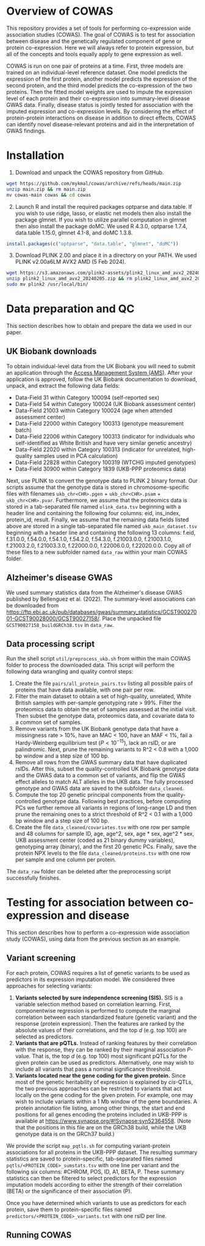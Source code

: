 # Overview of COWAS

This repository provides a set of tools for performing co-expression wide association studies (COWAS). The goal of COWAS is to test for association between disease and the genetically regulated component of gene or protein co-expression. Here we will always refer to protein expression, but all of the concepts and tools equally apply to gene expression as well.

COWAS is run on one pair of proteins at a time. First, three models are trained on an individual-level reference dataset. One model predicts the expression of the first protein, another model predicts the expression of the second protein, and the third model predicts the co-expression of the two proteins. Then the fitted model weights are used to impute the expression level of each protein and their co-expression into summary-level disease GWAS data. Finally, disease status is jointly tested for association with the imputed expression and co-expression levels. By considering the effect of protein-protein interactions on disease in addition to direct effects, COWAS can identify novel disease-relevant proteins and aid in the interpretation of GWAS findings.

# Installation

1. Download and unpack the COWAS repository from GitHub.
```bash
wget https://github.com/mykmal/cowas/archive/refs/heads/main.zip
unzip main.zip && rm main.zip
mv cowas-main cowas && cd cowas
```
2. Launch R and install the required packages optparse and data.table. If you wish to use ridge, lasso, or elastic net models then also install the package glmnet. If you wish to utilize parallel computation in glmnet then also install the package doMC. We used R 4.3.0, optparse 1.7.4, data.table 1.15.0, glmnet 4.1-8, and doMC 1.3.8.
```R
install.packages(c("optparse", "data.table", "glmnet", "doMC"))
```
3. Download PLINK 2.00 and place it in a directory on your PATH. We used PLINK v2.00a6LM AVX2 AMD (5 Feb 2024).
```bash
wget https://s3.amazonaws.com/plink2-assets/plink2_linux_amd_avx2_20240205.zip
unzip plink2_linux_amd_avx2_20240205.zip && rm plink2_linux_amd_avx2_20240205.zip
sudo mv plink2 /usr/local/bin/
```

# Data preparation and QC

This section describes how to obtain and prepare the data we used in our paper.

## UK Biobank downloads

To obtain individual-level data from the UK Biobank you will need to submit an application through the [Access Management System (AMS)](https://www.ukbiobank.ac.uk/enable-your-research/apply-for-access). After your application is approved, follow the UK Biobank documentation to download, unpack, and extract the following data fields:

* Data-Field 31 within Category 100094 (self-reported sex)
* Data-Field 54 within Category 100024 (UK Biobank assessment center)
* Data-Field 21003 within Category 100024 (age when attended assessment center)
* Data-Field 22000 within Category 100313 (genotype measurement batch)
* Data-Field 22006 within Category 100313 (indicator for individuals who self-identified as White British and have very similar genetic ancestry)
* Data-Field 22020 within Category 100313 (indicator for unrelated, high-quality samples used in PCA calculation)
* Data-Field 22828 within Category 100319 (WTCHG imputed genotypes)
* Data-Field 30900 within Category 1839 (UKB-PPP proteomics data)

Next, use PLINK to convert the genotype data to PLINK 2 binary format. Our scripts assume that the genotype data is stored in chromosome-specific files with filenames `ukb_chr<CHR>.pgen` + `ukb_chr<CHR>.psam` + `ukb_chr<CHR>.pvar`. Furthermore, we assume that the proteomics data is stored in a tab-separated file named `olink_data.tsv` beginning with a header line and containing the following four columns: eid, ins_index, protein_id, result. Finally, we assume that the remaining data fields listed above are stored in a single tab-separated file named `ukb_main_dataset.tsv` beginning with a header line and containing the following 13 columns: f.eid, f.31.0.0, f.54.0.0, f.54.1.0, f.54.2.0, f.54.3.0, f.21003.0.0, f.21003.1.0, f.21003.2.0, f.21003.3.0, f.22000.0.0, f.22006.0.0, f.22020.0.0. Copy all of these files to a new subfolder named `data_raw` within your main COWAS folder.

## Alzheimer's disease GWAS

We used summary statistics data from the Alzheimer's disease GWAS published by Bellenguez et al. (2022). The summary-level associations can be downloaded from <https://ftp.ebi.ac.uk/pub/databases/gwas/summary_statistics/GCST90027001-GCST90028000/GCST90027158/>. Place the unpacked file `GCST90027158_buildGRCh38.tsv` in `data_raw`.

## Data processing script

Run the shell script `util/preprocess_ukb.sh` from within the main COWAS folder to process the downloaded data. This script will perform the following data wrangling and quality control steps:

1. Create the file `pairs/all_protein_pairs.tsv` listing all possible pairs of proteins that have data available, with one pair per row.
2. Filter the main dataset to obtain a set of high-quality, unrelated, White British samples with per-sample genotyping rate > 99%. Filter the proteomics data to obtain the set of samples assessed at the initial visit. Then subset the genotype data, proteomics data, and covariate data to a common set of samples.
3. Remove variants from the UK Biobank genotype data that have a missingness rate > 10%, have an MAC < 100, have an MAF < 1%, fail a Hardy-Weinberg equilibrium test ($P < 10^{-15}$), lack an rsID, or are palindromic. Next, prune the remaining variants to R^2 < 0.8 with a 1,000 bp window and a step size of 100 bp.
4. Remove all rows from the GWAS summary data that have duplicated rsIDs. After this, subset the quality-controlled UK Biobank genotype data and the GWAS data to a common set of variants, and flip the GWAS effect alleles to match ALT alleles in the UKB data. The fully processed genotype and GWAS data are saved to the subfolder `data_cleaned`.
5. Compute the top 20 genetic principal components from the quality-controlled genotype data. Following best practices, before computing PCs we further remove all variants in regions of long-range LD and then prune the remaining ones to a strict threshold of R^2 < 0.1 with a 1,000 bp window and a step size of 100 bp.
6. Create the file `data_cleaned/covariates.tsv` with one row per sample and 48 columns for sample ID, age, age^2, sex, age * sex, age^2 * sex, UKB assessment center (coded as 21 binary dummy variables), genotyping array (binary), and the first 20 genetic PCs. Finally, save the protein NPX levels to the file `data_cleaned/proteins.tsv` with one row per sample and one column per protein.

The `data_raw` folder can be deleted after the preprocessing script successfully finishes.

# Testing for association between co-expression and disease

This section describes how to perform a co-expression wide association study (COWAS), using data from the previous section as an example.

## Variant screening

For each protein, COWAS requires a list of genetic variants to be used as predictors in its expression imputation model. We considered three approaches for selecting variants:

1. **Variants selected by sure independence screening (SIS).** SIS is a variable selection method based on correlation learning. First, componentwise regression is performed to compute the marginal correlation between each standardized feature (genetic variant) and the response (protein expression). Then the features are ranked by the absolute values of their correlations, and the top $d$ (e.g. top 100) are selected as predictors.
2. **Variants that are pQTLs.** Instead of ranking features by their correlation with the response, they can be ranked by their marginal association *P*-value. That is, the top $d$ (e.g. top 100) most significant pQTLs for the given protein can be used as predictors. Alternatively, one may wish to include all variants that pass a nominal significance threshold.
3. **Variants located near the gene coding for the given protein.** Since most of the genetic heritability of expression is explained by *cis*-QTLs, the two previous approaches can be restricted to variants that act locally on the gene coding for the given protein. For example, one may wish to include variants within a 1 Mb window of the gene boundaries. A protein annotation file listing, among other things, the start and end positions for all genes encoding the proteins included in UKB-PPP is available at <https://www.synapse.org/#!Synapse:syn52364558>. (Note that the positions in this file are on the GRCh38 build, while the UKB genotype data is on the GRCh37 build.)

We provide the script `map_pqtls.sh` for computing variant-protein associations for all proteins in the UKB-PPP dataset. The resulting summary statistics are saved to protein-specific, tab-separated files named `pqtls/<PROTEIN_CODE>_sumstats.tsv` with one line per variant and the following six columns: #CHROM, POS, ID, A1, BETA, P. These summary statistics can then be filtered to select predictors for the expression imputation models according to either the strength of their correlation (BETA) or the significance of their association (P).

Once you have determined which variants to use as predictors for each protein, save them to protein-specific files named `predictors/<PROTEIN_CODE>_variants.txt` with one rsID per line.

## Running COWAS

